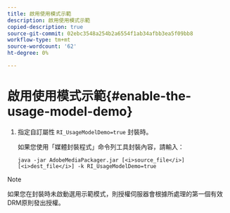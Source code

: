 ```yaml
---
title: 啟用使用模式示範
description: 啟用使用模式示範
copied-description: true
source-git-commit: 02ebc3548a254b2a6554f1ab34afbb3ea5f09bb8
workflow-type: tm+mt
source-wordcount: '62'
ht-degree: 0%

---
```


# 啟用使用模式示範{#enable-the-usage-model-demo}

1. 指定自訂屬性 `RI_UsageModelDemo=true` 封裝時。

   如果您使用「媒體封裝程式」命令列工具封裝內容，請輸入：

   ```
   java -jar AdobeMediaPackager.jar [<i>source_file</i>] [<i>dest_file</i>] -k RI_UsageModelDemo=true
   ```

>[!NOTE]
>
>如果您在封裝時未啟動選用示範模式，則授權伺服器會根據所處理的第一個有效DRM原則發出授權。
